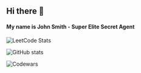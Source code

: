 ## Hi there 👋

#### My name is John Smith - Super Elite Secret Agent

![LeetCode Stats](https://leetcard.jacoblin.cool/otaku-niisan?theme=nord&font=Karla&ext=heatmap)

![GitHub stats](https://github-readme-stats-omega-two-92.vercel.app/api?username=otaku-niisan&show_icons=true&theme=nord)

![Codewars](https://github.r2v.ch/codewars?user=otaku-niisan&theme=nightowl)
